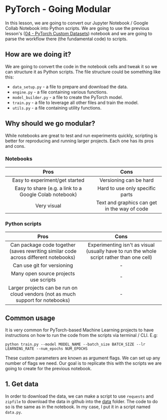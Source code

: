 # PyTorch - Going Modular

In this lesson, we are going to convert our Jupyter Notebook / Google Collab Notebook into Python scripts. We are going to use the previous lesson's ([04 - PyTorch Custom Datasets](04_pytorch_custom_datasets.ipynb)) notebook and we are going to parse the workflow there (the fundamental code) to scripts.

## How are we doing it?

We are going to convert the code in the notebook cells and tweak it so we can structure it as Python scripts. The file structure could be something like this:

* `data_setup.py` - a file to prepare and download the data.
* `engine.py` - a file containing various functions.
* `model_builder.py` - a file to create the PyTorch model.
* `train.py` - a file to leverage all other files and train the model.
* `utils.py` - a file containing utility functions.

## Why should we go modular?

While notebooks are great to test and run experiments quickly, scripting is better for reproducing and running larger projects. Each one has its pros and cons.

### Notebooks

| **Pros** | **Cons** |
|:---:|:---:|
| Easy to experiment/get started | Versioning can be hard |
| Easy to share (e.g. a link to a Google Colab notebook) | Hard to use only specific parts |
| Very visual | Text and graphics can get in the way of code |

### Python scripts

| **Pros** | **Cons** |
|:---:|:---:|
| Can package code together (saves rewriting similar code across different notebooks) | Experimenting isn't as visual (usually have to run the whole script rather than one cell) |
| Can use git for versioning | - |
| Many open source projects use scripts | - |
| Larger projects can be run on cloud vendors (not as much support for notebooks) | - |

## Common usage

It is very common for PyTorch-based Machine Learning projects to have instructions on how to run the code from the scripts via terminal / CLI. E.g:

```
python train.py --model MODEL_NAME --batch_size BATCH_SIZE --lr LEARNING_RATE --num_epochs NUM_EPOCHS
```

These custom parameters are known as argument flags. We can set up any number of flags we need. Our goal is to replicate this with the scripts we are going to create for the previous notebook.

## 1. Get data

In order to download the data, we can make a script to use `requests` and `zipfile` to download the data in github into the [data](/pytorch-course/05-going-modular/data/) folder. The code to do so is the same as in the notebook. In my case, I put it in a script named `data.py`.